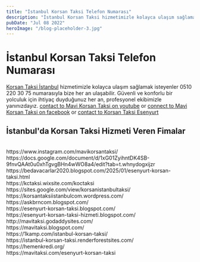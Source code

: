 ```yaml
---
title: "İstanbul Korsan Taksi Telefon Numarası"
description: "İstanbul Korsan Taksi hizmetimizle kolayca ulaşım sağlamak isteyenler 05310 220 30 75 numarasıyla bize her an ulaşabilir. Güvenli ve konforlu bir yolculuk için ihtiyaç duyduğunuz her an, profesyonel ekibimizle yanınızdayız."
pubDate: "Jul 08 2022"
heroImage: "/blog-placeholder-3.jpg"
---
```

<h1>İstanbul Korsan Taksi Telefon Numarası</h1>

[Korsan Taksi İstanbul](https://korsantaksiistanbul.com) hizmetimizle kolayca ulaşım sağlamak isteyenler 0510 220 30 75 numarasıyla bize her an ulaşabilir. Güvenli ve konforlu bir yolculuk için ihtiyaç duyduğunuz her an, profesyonel ekibimizle yanınızdayız.
[contact to Mavi Korsan Taksi on youtube](https://www.youtube.com/@mavikorsantaksi) or [connect to Mavi Korsan Taksi on facebook](https://www.facebook.com/mavikorsantaksi) or [contact to Korsan Taksi Esenyurt](https://koctaksi.com)

<h2>İstanbul'da Korsan Taksi Hizmeti Veren Fimalar</h2>
<br>
https://www.instagram.com/mavikorsantaksi/
<br>
https://docs.google.com/document/d/1xG01ZyihntDK4SB-9fnvQAAt0u0xhTgvgBHn4wWO8a4/edit?tab=t.whnydogxijzr
<br>
https://bedavacarlar2020.blogspot.com/2025/01/esenyurt-korsan-taksi.html
<br>
https://kctaksi.wixsite.com/koctaksi
<br>
https://sites.google.com/view/korsanistanbultaksi/
<br>
https://korsantaksiistanbulcom.wordpress.com/
<br>
https://askbrncom.blogspot.com/
<br>
https://esenyurt-korsan-taksi.blogspot.com/
<br>
https://esenyurt-korsan-taksi-hizmeti.blogspot.com/
<br>
http://mavitaksi.godaddysites.com/
<br>
https://mavitaksi.blogspot.com/
<br>
https://1kamp.com/istanbul-korsan-taksi/
<br>
https://istanbul-korsan-taksi.renderforestsites.com/
<br>
https://hemenkredi.org/
<br>
https://mavitaksi.com/esenyurt-korsan-taksi
